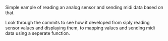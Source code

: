 Simple eample of reading an analog sensor and sending midi data based on that.

Look through the commits to see how it developed from siply reading sensor values and displaying them, to mapping values and sending midi data using a seperate function.

